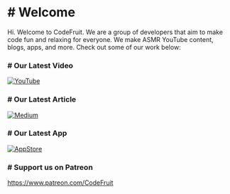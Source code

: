 # # Welcome
Hi. Welcome to CodeFruit. We are a group of developers that aim to make code fun and relaxing for everyone. We make ASMR YouTube content, blogs, apps, and more. Check out some of our work below:

### # Our Latest Video
[![YouTube](https://i.imgur.com/M7dLaj0.png)](https://www.youtube.com/watch?v=pqlk27lPgzk)

### # Our Latest Article
[![Medium](https://i.imgur.com/PVeqOzk.png)](https://medium.com/codefruit/swiftdata-part-two-pre-populating-data-f86575c4ab5c)

### # Our Latest App
[![AppStore](https://i.imgur.com/L8YMGF4.jpg)](https://lootr.appalanche.games/)

### # Support us on Patreon
https://www.patreon.com/CodeFruit
